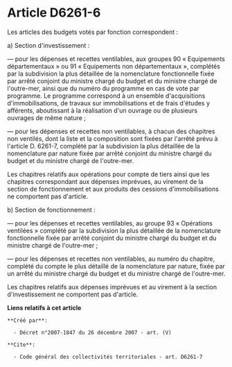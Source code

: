 # Article D6261-6

Les articles des budgets votés par fonction correspondent : 

a) Section d'investissement : 

― pour les dépenses et recettes ventilables, aux groupes 90 « Equipements départementaux » ou 91 « Equipements non
départementaux », complétés par la subdivision la plus détaillée de la nomenclature fonctionnelle fixée par arrêté conjoint
du ministre chargé du budget et du ministre chargé de l'outre-mer, ainsi que du numéro du programme en cas de vote par
programme. Le programme correspond à un ensemble d'acquisitions d'immobilisations, de travaux sur immobilisations et de frais
d'études y afférents, aboutissant à la réalisation d'un ouvrage ou de plusieurs ouvrages de même nature ; 

― pour les dépenses et recettes non ventilables, à chacun des chapitres non ventilés, dont la liste et la composition sont
fixées par l'arrêté prévu à l'article D. 6261-7, complété par la subdivision la plus détaillée de la nomenclature par nature
fixée par arrêté conjoint du ministre chargé du budget et du ministre chargé de l'outre-mer. 

Les chapitres relatifs aux opérations pour compte de tiers ainsi que les chapitres correspondant aux dépenses imprévues, au
virement de la section de fonctionnement et aux produits des cessions d'immobilisations ne comportent pas d'article. 

b) Section de fonctionnement : 

― pour les dépenses et recettes ventilables, au groupe 93 « Opérations ventilées » complété par la subdivision la plus
détaillée de la nomenclature fonctionnelle fixée par arrêté conjoint du ministre chargé du budget et du ministre chargé de
l'outre-mer ; 

― pour les dépenses et recettes non ventilables, au numéro du chapitre, complété du compte le plus détaillé de la
nomenclature par nature, fixée par un arrêté du ministre chargé du budget et du ministre chargé de l'outre-mer. 

Les chapitres relatifs aux dépenses imprévues et au virement à la section d'investissement ne comportent pas d'article.

**Liens relatifs à cet article**

	**Créé par**:

	  - Décret n°2007-1847 du 26 décembre 2007 - art. (V)

	**Cite**:

	  - Code général des collectivités territoriales - art. D6261-7
